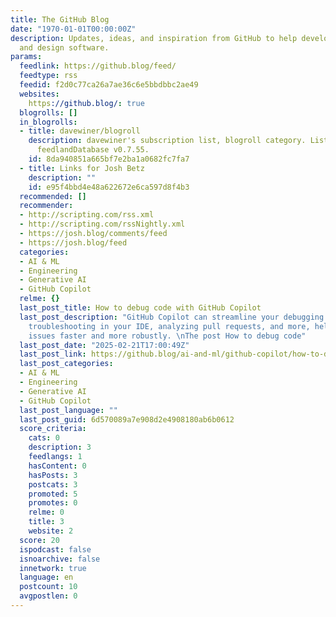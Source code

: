 ```yaml
---
title: The GitHub Blog
date: "1970-01-01T00:00:00Z"
description: Updates, ideas, and inspiration from GitHub to help developers build
  and design software.
params:
  feedlink: https://github.blog/feed/
  feedtype: rss
  feedid: f2d0c77ca26a7ae36c6e5bbdbbc2ae49
  websites:
    https://github.blog/: true
  blogrolls: []
  in_blogrolls:
  - title: davewiner/blogroll
    description: davewiner's subscription list, blogroll category. List created by
      feedlandDatabase v0.7.55.
    id: 8da940851a665bf7e2ba1a0682fc7fa7
  - title: Links for Josh Betz
    description: ""
    id: e95f4bbd4e48a622672e6ca597d8f4b3
  recommended: []
  recommender:
  - http://scripting.com/rss.xml
  - http://scripting.com/rssNightly.xml
  - https://josh.blog/comments/feed
  - https://josh.blog/feed
  categories:
  - AI & ML
  - Engineering
  - Generative AI
  - GitHub Copilot
  relme: {}
  last_post_title: How to debug code with GitHub Copilot
  last_post_description: "GitHub Copilot can streamline your debugging process by
    troubleshooting in your IDE, analyzing pull requests, and more, helping you tackle
    issues faster and more robustly. \nThe post How to debug code"
  last_post_date: "2025-02-21T17:00:49Z"
  last_post_link: https://github.blog/ai-and-ml/github-copilot/how-to-debug-code-with-github-copilot/
  last_post_categories:
  - AI & ML
  - Engineering
  - Generative AI
  - GitHub Copilot
  last_post_language: ""
  last_post_guid: 6d570089a7e908d2e4908180ab6b0612
  score_criteria:
    cats: 0
    description: 3
    feedlangs: 1
    hasContent: 0
    hasPosts: 3
    postcats: 3
    promoted: 5
    promotes: 0
    relme: 0
    title: 3
    website: 2
  score: 20
  ispodcast: false
  isnoarchive: false
  innetwork: true
  language: en
  postcount: 10
  avgpostlen: 0
---
```

